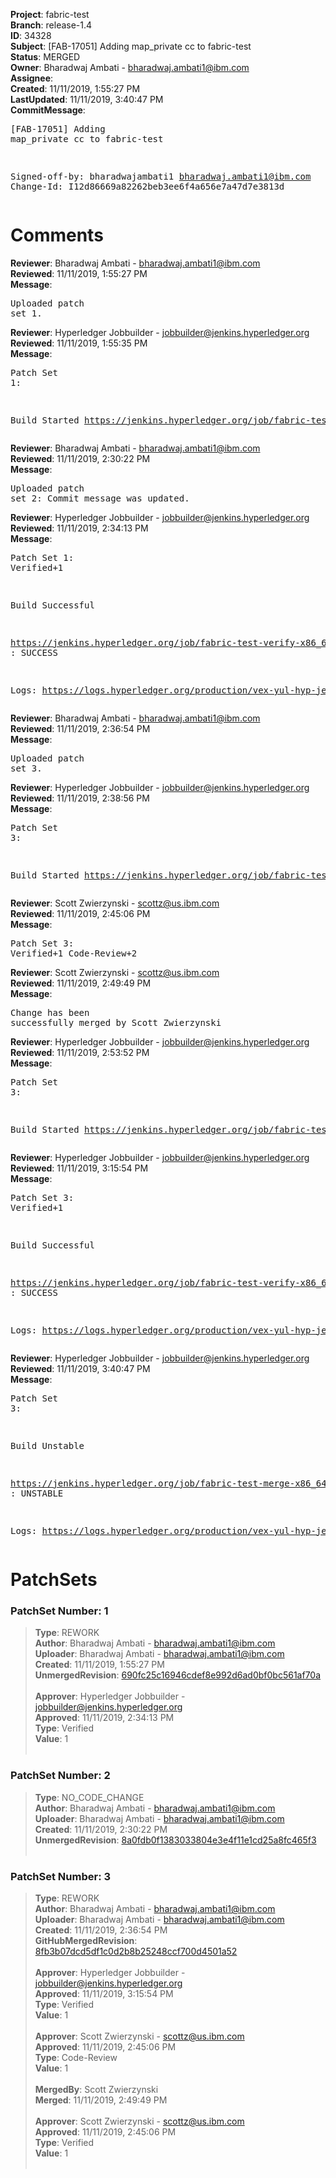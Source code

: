 <strong>Project</strong>: fabric-test<br><strong>Branch</strong>: release-1.4<br><strong>ID</strong>: 34328<br><strong>Subject</strong>: [FAB-17051] Adding map_private cc to fabric-test<br><strong>Status</strong>: MERGED<br><strong>Owner</strong>: Bharadwaj Ambati - bharadwaj.ambati1@ibm.com<br><strong>Assignee</strong>:<br><strong>Created</strong>: 11/11/2019, 1:55:27 PM<br><strong>LastUpdated</strong>: 11/11/2019, 3:40:47 PM<br><strong>CommitMessage</strong>:<br><pre>[FAB-17051] Adding map_private cc to fabric-test

Signed-off-by: bharadwajambati1 <bharadwaj.ambati1@ibm.com>
Change-Id: I12d86669a82262beb3ee6f4a656e7a47d7e3813d
</pre><h1>Comments</h1><strong>Reviewer</strong>: Bharadwaj Ambati - bharadwaj.ambati1@ibm.com<br><strong>Reviewed</strong>: 11/11/2019, 1:55:27 PM<br><strong>Message</strong>: <pre>Uploaded patch set 1.</pre><strong>Reviewer</strong>: Hyperledger Jobbuilder - jobbuilder@jenkins.hyperledger.org<br><strong>Reviewed</strong>: 11/11/2019, 1:55:35 PM<br><strong>Message</strong>: <pre>Patch Set 1:

Build Started https://jenkins.hyperledger.org/job/fabric-test-verify-x86_64/4004/</pre><strong>Reviewer</strong>: Bharadwaj Ambati - bharadwaj.ambati1@ibm.com<br><strong>Reviewed</strong>: 11/11/2019, 2:30:22 PM<br><strong>Message</strong>: <pre>Uploaded patch set 2: Commit message was updated.</pre><strong>Reviewer</strong>: Hyperledger Jobbuilder - jobbuilder@jenkins.hyperledger.org<br><strong>Reviewed</strong>: 11/11/2019, 2:34:13 PM<br><strong>Message</strong>: <pre>Patch Set 1: Verified+1

Build Successful 

https://jenkins.hyperledger.org/job/fabric-test-verify-x86_64/4004/ : SUCCESS

Logs: https://logs.hyperledger.org/production/vex-yul-hyp-jenkins-3/fabric-test-verify-x86_64/4004</pre><strong>Reviewer</strong>: Bharadwaj Ambati - bharadwaj.ambati1@ibm.com<br><strong>Reviewed</strong>: 11/11/2019, 2:36:54 PM<br><strong>Message</strong>: <pre>Uploaded patch set 3.</pre><strong>Reviewer</strong>: Hyperledger Jobbuilder - jobbuilder@jenkins.hyperledger.org<br><strong>Reviewed</strong>: 11/11/2019, 2:38:56 PM<br><strong>Message</strong>: <pre>Patch Set 3:

Build Started https://jenkins.hyperledger.org/job/fabric-test-verify-x86_64/4010/</pre><strong>Reviewer</strong>: Scott Zwierzynski - scottz@us.ibm.com<br><strong>Reviewed</strong>: 11/11/2019, 2:45:06 PM<br><strong>Message</strong>: <pre>Patch Set 3: Verified+1 Code-Review+2</pre><strong>Reviewer</strong>: Scott Zwierzynski - scottz@us.ibm.com<br><strong>Reviewed</strong>: 11/11/2019, 2:49:49 PM<br><strong>Message</strong>: <pre>Change has been successfully merged by Scott Zwierzynski</pre><strong>Reviewer</strong>: Hyperledger Jobbuilder - jobbuilder@jenkins.hyperledger.org<br><strong>Reviewed</strong>: 11/11/2019, 2:53:52 PM<br><strong>Message</strong>: <pre>Patch Set 3:

Build Started https://jenkins.hyperledger.org/job/fabric-test-merge-x86_64/873/</pre><strong>Reviewer</strong>: Hyperledger Jobbuilder - jobbuilder@jenkins.hyperledger.org<br><strong>Reviewed</strong>: 11/11/2019, 3:15:54 PM<br><strong>Message</strong>: <pre>Patch Set 3: Verified+1

Build Successful 

https://jenkins.hyperledger.org/job/fabric-test-verify-x86_64/4010/ : SUCCESS

Logs: https://logs.hyperledger.org/production/vex-yul-hyp-jenkins-3/fabric-test-verify-x86_64/4010</pre><strong>Reviewer</strong>: Hyperledger Jobbuilder - jobbuilder@jenkins.hyperledger.org<br><strong>Reviewed</strong>: 11/11/2019, 3:40:47 PM<br><strong>Message</strong>: <pre>Patch Set 3:

Build Unstable 

https://jenkins.hyperledger.org/job/fabric-test-merge-x86_64/873/ : UNSTABLE

Logs: https://logs.hyperledger.org/production/vex-yul-hyp-jenkins-3/fabric-test-merge-x86_64/873</pre><h1>PatchSets</h1><h3>PatchSet Number: 1</h3><blockquote><strong>Type</strong>: REWORK<br><strong>Author</strong>: Bharadwaj Ambati - bharadwaj.ambati1@ibm.com<br><strong>Uploader</strong>: Bharadwaj Ambati - bharadwaj.ambati1@ibm.com<br><strong>Created</strong>: 11/11/2019, 1:55:27 PM<br><strong>UnmergedRevision</strong>: [690fc25c16946cdef8e992d6ad0bf0bc561af70a](https://github.com/hyperledger-gerrit-archive/fabric-test/commit/690fc25c16946cdef8e992d6ad0bf0bc561af70a)<br><br><strong>Approver</strong>: Hyperledger Jobbuilder - jobbuilder@jenkins.hyperledger.org<br><strong>Approved</strong>: 11/11/2019, 2:34:13 PM<br><strong>Type</strong>: Verified<br><strong>Value</strong>: 1<br><br></blockquote><h3>PatchSet Number: 2</h3><blockquote><strong>Type</strong>: NO_CODE_CHANGE<br><strong>Author</strong>: Bharadwaj Ambati - bharadwaj.ambati1@ibm.com<br><strong>Uploader</strong>: Bharadwaj Ambati - bharadwaj.ambati1@ibm.com<br><strong>Created</strong>: 11/11/2019, 2:30:22 PM<br><strong>UnmergedRevision</strong>: [8a0fdb0f1383033804e3e4f11e1cd25a8fc465f3](https://github.com/hyperledger-gerrit-archive/fabric-test/commit/8a0fdb0f1383033804e3e4f11e1cd25a8fc465f3)<br><br></blockquote><h3>PatchSet Number: 3</h3><blockquote><strong>Type</strong>: REWORK<br><strong>Author</strong>: Bharadwaj Ambati - bharadwaj.ambati1@ibm.com<br><strong>Uploader</strong>: Bharadwaj Ambati - bharadwaj.ambati1@ibm.com<br><strong>Created</strong>: 11/11/2019, 2:36:54 PM<br><strong>GitHubMergedRevision</strong>: [8fb3b07dcd5df1c0d2b8b25248ccf700d4501a52](https://github.com/hyperledger-gerrit-archive/fabric-test/commit/8fb3b07dcd5df1c0d2b8b25248ccf700d4501a52)<br><br><strong>Approver</strong>: Hyperledger Jobbuilder - jobbuilder@jenkins.hyperledger.org<br><strong>Approved</strong>: 11/11/2019, 3:15:54 PM<br><strong>Type</strong>: Verified<br><strong>Value</strong>: 1<br><br><strong>Approver</strong>: Scott Zwierzynski - scottz@us.ibm.com<br><strong>Approved</strong>: 11/11/2019, 2:45:06 PM<br><strong>Type</strong>: Code-Review<br><strong>Value</strong>: 1<br><br><strong>MergedBy</strong>: Scott Zwierzynski<br><strong>Merged</strong>: 11/11/2019, 2:49:49 PM<br><br><strong>Approver</strong>: Scott Zwierzynski - scottz@us.ibm.com<br><strong>Approved</strong>: 11/11/2019, 2:45:06 PM<br><strong>Type</strong>: Verified<br><strong>Value</strong>: 1<br><br></blockquote>